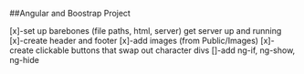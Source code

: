 ##Angular and Boostrap Project

[x]-set up barebones (file paths, html, server) get server up and running
[x]-create header and footer
[x]-add images (from Public/Images)
[x]-create clickable buttons that swap out character divs
[]-add ng-if, ng-show, ng-hide
